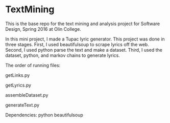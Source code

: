 # TextMining
This is the base repo for the text mining and analysis project for Software Design, Spring 2016 at Olin College.

In this mini project, I made a Tupac lyric generator.  This project was done in three stages.  First, I used beautifulsoup to scrape lyrics off the web.  Second, I used python parse the text and make a dataset.  Third, I used the dataset, python, and markov chains to generate lyrics.

The order of running files:

getLinks.py

getLyrics.py

assembleDataset.py

generateText.py

Dependencies:
python
beautifulsoup

